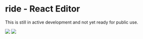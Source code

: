 # ride - React Editor

This is still in active development and not yet ready for public use.

<img src="http://ride.jsdevel.com/ride.png" style="max-height:859px"/>
<img src="http://ride.jsdevel.com/ride.2.png" style="max-height:859px"/>

